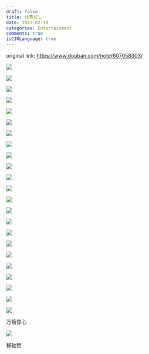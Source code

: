 ```yaml
---
draft: false
title: 仕事だし
date: 2017-02-18
categories: Entertainment
comments: true
isCJKLanguage: true
---
```


original link: https://www.douban.com/note/607058303/

![](https://static.zhuzi.dev/2017/02/p40724855.jpg)

![](https://static.zhuzi.dev/2017/02/p40724878.jpg)

![](https://static.zhuzi.dev/2017/02/p40724888.jpg)

![](https://static.zhuzi.dev/2017/02/p40724887.jpg)

![](https://static.zhuzi.dev/2017/02/p40724903.jpg)

![](https://static.zhuzi.dev/2017/02/p40724904.jpg)

![](https://static.zhuzi.dev/2017/02/p40724910.jpg)

![](https://static.zhuzi.dev/2017/02/p40724911.jpg)

![](https://static.zhuzi.dev/2017/02/p40724918.jpg)

![](https://static.zhuzi.dev/2017/02/p40724921.jpg)

![](https://static.zhuzi.dev/2017/02/p40724932.jpg)

![](https://static.zhuzi.dev/2017/02/p40724927.jpg)

![](https://static.zhuzi.dev/2017/02/p40724936.jpg)

![](https://static.zhuzi.dev/2017/02/p40724935.jpg)

![](https://static.zhuzi.dev/2017/02/p40724947.jpg)

![](https://static.zhuzi.dev/2017/02/p40724942.jpg)

![](https://static.zhuzi.dev/2017/02/p40724954.jpg)

![](https://static.zhuzi.dev/2017/02/p40724955.jpg)

![](https://static.zhuzi.dev/2017/02/p40724996.jpg)

![](https://static.zhuzi.dev/2017/02/p40724998.jpg)

![](https://static.zhuzi.dev/2017/02/p40725032.jpg)

![](https://static.zhuzi.dev/2017/02/p40725033.jpg)

![](https://static.zhuzi.dev/2017/02/p40725038.jpg)

万箭穿心

![](https://static.zhuzi.dev/2017/02/p40725064.jpg)

移轴赞
